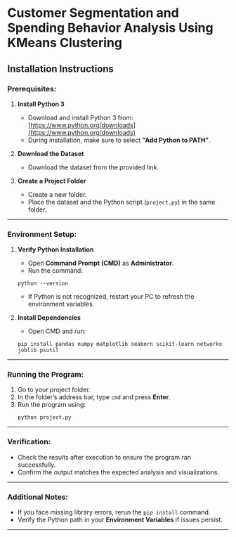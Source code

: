 # Customer Segmentation and Spending Behavior Analysis Using KMeans Clustering

## Installation Instructions

### Prerequisites:
1. **Install Python 3**  
   - Download and install Python 3 from: [https://www.python.org/downloads](https://www.python.org/downloads)  
   - During installation, make sure to select **"Add Python to PATH"**.  

2. **Download the Dataset**  
   - Download the dataset from the provided link.  

3. **Create a Project Folder**  
   - Create a new folder.  
   - Place the dataset and the Python script (`project.py`) in the same folder.  

---

### Environment Setup:
1. **Verify Python Installation**  
   - Open **Command Prompt (CMD)** as **Administrator**.  
   - Run the command:  
   ```
   python --version
   ```
   - If Python is not recognized, restart your PC to refresh the environment variables.  

2. **Install Dependencies**  
   - Open CMD and run:  
   ```
   pip install pandas numpy matplotlib seaborn scikit-learn networkx joblib psutil
   ```

---

### Running the Program:
1. Go to your project folder.  
2. In the folder’s address bar, type `cmd` and press **Enter**.  
3. Run the program using:  
   ```
   python project.py
   ```

---

### Verification:
- Check the results after execution to ensure the program ran successfully.  
- Confirm the output matches the expected analysis and visualizations.  

---

### Additional Notes:
- If you face missing library errors, rerun the `pip install` command.  
- Verify the Python path in your **Environment Variables** if issues persist.  

---
